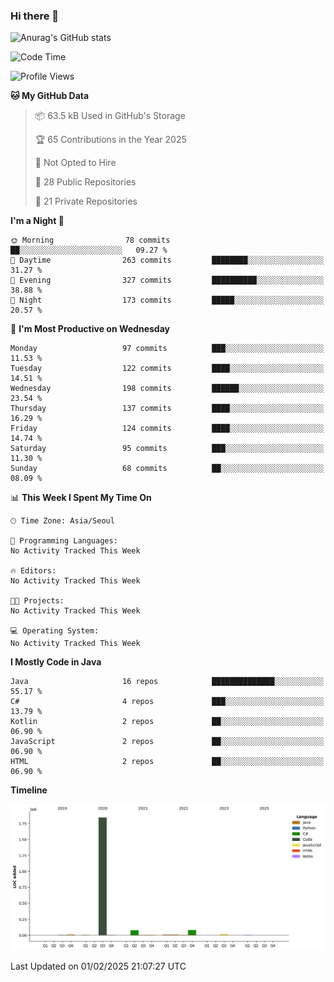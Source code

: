 ### Hi there 👋

![Anurag's GitHub stats](https://github-readme-stats.vercel.app/api?username=pllap&show_icons=true&theme=github_dark)

<!--START_SECTION:waka-->
![Code Time](http://img.shields.io/badge/Code%20Time-1%2C190%20hrs%2017%20mins-blue)

![Profile Views](http://img.shields.io/badge/Profile%20Views-0-blue)

**🐱 My GitHub Data** 

> 📦 63.5 kB Used in GitHub's Storage 
 > 
> 🏆 65 Contributions in the Year 2025
 > 
> 🚫 Not Opted to Hire
 > 
> 📜 28 Public Repositories 
 > 
> 🔑 21 Private Repositories 
 > 
**I'm a Night 🦉** 

```text
🌞 Morning                78 commits          ██░░░░░░░░░░░░░░░░░░░░░░░   09.27 % 
🌆 Daytime                263 commits         ████████░░░░░░░░░░░░░░░░░   31.27 % 
🌃 Evening                327 commits         ██████████░░░░░░░░░░░░░░░   38.88 % 
🌙 Night                  173 commits         █████░░░░░░░░░░░░░░░░░░░░   20.57 % 
```
📅 **I'm Most Productive on Wednesday** 

```text
Monday                   97 commits          ███░░░░░░░░░░░░░░░░░░░░░░   11.53 % 
Tuesday                  122 commits         ████░░░░░░░░░░░░░░░░░░░░░   14.51 % 
Wednesday                198 commits         ██████░░░░░░░░░░░░░░░░░░░   23.54 % 
Thursday                 137 commits         ████░░░░░░░░░░░░░░░░░░░░░   16.29 % 
Friday                   124 commits         ████░░░░░░░░░░░░░░░░░░░░░   14.74 % 
Saturday                 95 commits          ███░░░░░░░░░░░░░░░░░░░░░░   11.30 % 
Sunday                   68 commits          ██░░░░░░░░░░░░░░░░░░░░░░░   08.09 % 
```


📊 **This Week I Spent My Time On** 

```text
🕑︎ Time Zone: Asia/Seoul

💬 Programming Languages: 
No Activity Tracked This Week

🔥 Editors: 
No Activity Tracked This Week

🐱‍💻 Projects: 
No Activity Tracked This Week

💻 Operating System: 
No Activity Tracked This Week
```

**I Mostly Code in Java** 

```text
Java                     16 repos            ██████████████░░░░░░░░░░░   55.17 % 
C#                       4 repos             ███░░░░░░░░░░░░░░░░░░░░░░   13.79 % 
Kotlin                   2 repos             ██░░░░░░░░░░░░░░░░░░░░░░░   06.90 % 
JavaScript               2 repos             ██░░░░░░░░░░░░░░░░░░░░░░░   06.90 % 
HTML                     2 repos             ██░░░░░░░░░░░░░░░░░░░░░░░   06.90 % 
```



**Timeline**

![Lines of Code chart](https://raw.githubusercontent.com/pllap/pllap/main/assets/bar_graph.png)


 Last Updated on 01/02/2025 21:07:27 UTC
<!--END_SECTION:waka-->


<!--
**pllap/pllap** is a ✨ _special_ ✨ repository because its `README.md` (this file) appears on your GitHub profile.

Here are some ideas to get you started:

- 🔭 I’m currently working on ...
- 🌱 I’m currently learning ...
- 👯 I’m looking to collaborate on ...
- 🤔 I’m looking for help with ...
- 💬 Ask me about ...
- 📫 How to reach me: ...
- 😄 Pronouns: ...
- ⚡ Fun fact: ...
-->
